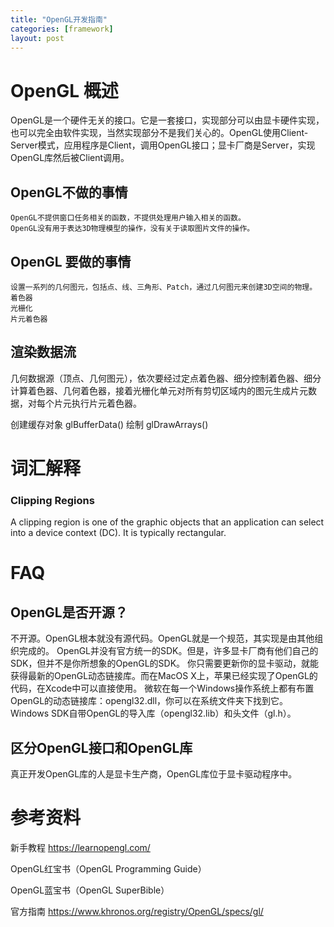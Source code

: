 ```yaml
---
title: "OpenGL开发指南"
categories: [framework]
layout: post
---
```


# OpenGL 概述

OpenGL是一个硬件无关的接口。它是一套接口，实现部分可以由显卡硬件实现，也可以完全由软件实现，当然实现部分不是我们关心的。OpenGL使用Client-Server模式，应用程序是Client，调用OpenGL接口；显卡厂商是Server，实现OpenGL库然后被Client调用。

## OpenGL不做的事情

    OpenGL不提供窗口任务相关的函数，不提供处理用户输入相关的函数。
    OpenGL没有用于表达3D物理模型的操作，没有关于读取图片文件的操作。


## OpenGL 要做的事情

    设置一系列的几何图元，包括点、线、三角形、Patch，通过几何图元来创建3D空间的物理。
    着色器
    光栅化
    片元着色器


## 渲染数据流

几何数据源（顶点、几何图元），依次要经过定点着色器、细分控制着色器、细分计算着色器、几何着色器，接着光栅化单元对所有剪切区域内的图元生成片元数据，对每个片元执行片元着色器。

创建缓存对象 glBufferData()
绘制 glDrawArrays()



# 词汇解释

### Clipping Regions

A clipping region is one of the graphic objects that an application can select into a device context (DC). It is typically rectangular.


# FAQ

## OpenGL是否开源？

不开源。OpenGL根本就没有源代码。OpenGL就是一个规范，其实现是由其他组织完成的。
OpenGL并没有官方统一的SDK。但是，许多显卡厂商有他们自己的SDK，但并不是你所想象的OpenGL的SDK。
你只需要更新你的显卡驱动，就能获得最新的OpenGL动态链接库。而在MacOS X上，苹果已经实现了OpenGL的代码，在Xcode中可以直接使用。
微软在每一个Windows操作系统上都有布置OpenGL的动态链接库：opengl32.dll，你可以在系统文件夹下找到它。Windows SDK自带OpenGL的导入库（opengl32.lib）和头文件（gl.h）。

## 区分OpenGL接口和OpenGL库

真正开发OpenGL库的人是显卡生产商，OpenGL库位于显卡驱动程序中。



# 参考资料

新手教程 https://learnopengl.com/

OpenGL红宝书（OpenGL Programming Guide）

OpenGL蓝宝书（OpenGL SuperBible）

官方指南 https://www.khronos.org/registry/OpenGL/specs/gl/

